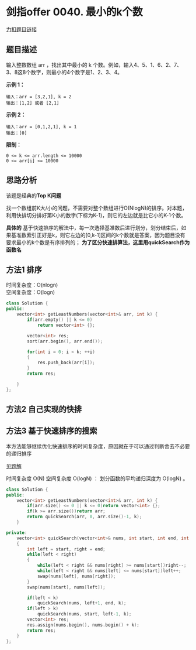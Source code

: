 # 剑指offer 0040. 最小的k个数        

[力扣题目链接](https://leetcode-cn.com/problems/zui-xiao-de-kge-shu-lcof/)    


## 题目描述  

输入整数数组 arr ，找出其中最小的 k 个数。例如，输入4、5、1、6、2、7、3、8这8个数字，则最小的4个数字是1、2、3、4。  

**示例 1：**

    输入：arr = [3,2,1], k = 2
    输出：[1,2] 或者 [2,1]

**示例 2：**

    输入：arr = [0,1,2,1], k = 1
    输出：[0]

**限制：**

    0 <= k <= arr.length <= 10000
    0 <= arr[i] <= 10000


## 思路分析  

该题是经典的**Top K问题**

找一个数组前K大/小的问题，不需要对整个数组进行O(NlogN)的排序。对本题，利用快排切分排好第K小的数字(下标为K-1)，则它的左边就是比它小的K-1个数。

**具体的**
基于快速排序的解法中，每一次选择基准数后进行划分，划分结束后，如果基准数索引正好是k，则它左边的[0,k-1]区间的k个数就是答案，因为题目没有要求最小的k个数是有序排列的；
**为了区分快速排算法，这里用quickSearch作为函数名**


## 方法1  排序  

时间复杂度：O(nlogn)    
空间复杂度：O(logn)  
 
```cpp
class Solution {
public:
    vector<int> getLeastNumbers(vector<int>& arr, int k) {
        if(arr.empty() || k <= 0)
            return vector<int> {};

        vector<int> res;
        sort(arr.begin(), arr.end());

        for(int i = 0; i < k; ++i)
        {
            res.push_back(arr[i]);
        }
        return res;

    }
};
```


## 方法2  自己实现的快排 


## 方法3 基于快速排序的搜索  

本方法能够继续优化快速排序的时间复杂度，原因就在于可以通过判断舍去不必要的递归排序  

[见题解](https://leetcode-cn.com/problems/zui-xiao-de-kge-shu-lcof/solution/jian-zhi-offer-40-zui-xiao-de-k-ge-shu-j-9yze/)

时间复杂度 O(N) 
空间复杂度 O(logN) ： 划分函数的平均递归深度为 O(logN) 。

```cpp
class Solution {
public:
    vector<int> getLeastNumbers(vector<int>& arr, int k) {
        if(arr.size() <= 0 || k <= 0)return vector<int> {};
        if(k >= arr.size())return arr;
        return quickSearch(arr, 0, arr.size()-1, k);
    }

private:
    vector<int> quickSearch(vector<int>& nums, int start, int end, int k)
    {
        int left = start, right = end;
        while(left < right)
        {
            while(left < right && nums[right] >= nums[start])right--;
            while(left < right && nums[left] <= nums[start])left++;
            swap(nums[left], nums[right]);
        }
        swap(nums[start], nums[left]);

        if(left < k)
            quickSearch(nums, left+1, end, k);
        if(left > k)
            quickSearch(nums, start, left-1, k);
        vector<int> res;
        res.assign(nums.begin(), nums.begin() + k);
        return res;
    }
};
```


